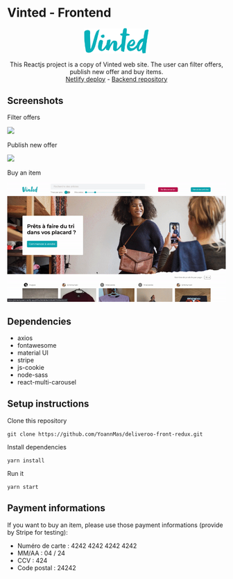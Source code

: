 # Vinted - Frontend

<div align="center">
<img src="./src/assets/img/Vinted_logo.png" width="150px"/>

This Reactjs project is a copy of Vinted web site. The user can filter offers, publish new offer and buy items.
<br/>
<a href="https://vinted-yoann.netlify.app/">Netlify deploy</a> - <a href="https://github.com/YoannMas/vinted-API">Backend repository</a> 
</div>

## Screenshots

Filter offers

<img src="./src/assets/img/filter2.gif"/>
</br>

Publish new offer

<img src="./src/assets/img/publish.gif"/>
</br>

Buy an item

<img src="./src/assets/img/payment.gif"/>

## Dependencies

- axios
- fontawesome
- material UI
- stripe
- js-cookie
- node-sass
- react-multi-carousel


## Setup instructions

Clone this repository 

```
git clone https://github.com/YoannMas/deliveroo-front-redux.git
```

Install dependencies

```
yarn install
```

Run it

```
yarn start
```
## Payment informations

If you want to buy an item, please use those payment informations (provide by Stripe for testing):
- Numéro de carte : 4242 4242 4242 4242
- MM/AA : 04 / 24
- CCV : 424
- Code postal : 24242
